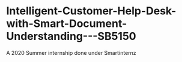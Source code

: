 # Intelligent-Customer-Help-Desk-with-Smart-Document-Understanding---SB5150
A 2020 Summer internship done under Smartinternz


